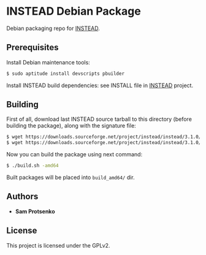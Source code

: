# INSTEAD Debian Package

Debian packaging repo for [INSTEAD](https://github.com/instead-hub/instead/).

## Prerequisites

Install Debian maintenance tools:
```bash
$ sudo aptitude install devscripts pbuilder
```

Install INSTEAD build dependencies: see INSTALL file in
[INSTEAD](https://github.com/instead-hub/instead/) project.

## Building

First of all, download last INSTEAD source tarball to this directory (before
building the package), along with the signature file:

```bash
$ wget https://downloads.sourceforge.net/project/instead/instead/3.1.0/instead_3.1.0.tar.gz -O instead_3.1.0.orig.tar.gz
$ wget https://downloads.sourceforge.net/project/instead/instead/3.1.0/instead_3.1.0.tar.gz.asc -O instead_3.1.0.orig.tar.gz.asc
```

Now you can build the package using next command:

```bash
$ ./build.sh -amd64
```

Built packages will be placed into `build_amd64/` dir.

## Authors

* **Sam Protsenko**

## License

This project is licensed under the GPLv2.
